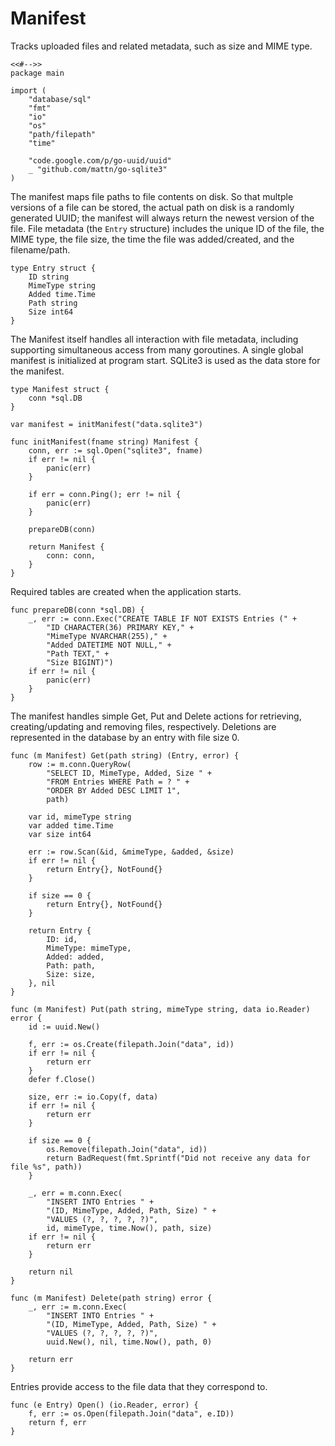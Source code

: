 # Manifest

Tracks uploaded files and related metadata, such as size and MIME type.

	<<#-->>
	package main

	import (
		"database/sql"
		"fmt"
		"io"
		"os"
		"path/filepath"
		"time"

		"code.google.com/p/go-uuid/uuid"
		_ "github.com/mattn/go-sqlite3"
	)

The manifest maps file paths to file contents on disk. So that multple versions
of a file can be stored, the actual path on disk is a randomly generated UUID;
the manifest will always return the newest version of the file. File metadata
(the `Entry` structure) includes the unique ID of the file, the MIME type, the
file size, the time the file was added/created, and the filename/path.

	type Entry struct {
		ID string
		MimeType string
		Added time.Time
		Path string
		Size int64
	}

The Manifest itself handles all interaction with file metadata, including
supporting simultaneous access from many goroutines. A single global manifest
is initialized at program start. SQLite3 is used as the data store for the
manifest.

	type Manifest struct {
		conn *sql.DB
	}

	var manifest = initManifest("data.sqlite3")

	func initManifest(fname string) Manifest {
		conn, err := sql.Open("sqlite3", fname)
		if err != nil {
			panic(err)
		}

		if err = conn.Ping(); err != nil {
			panic(err)
		}

		prepareDB(conn)

		return Manifest {
			conn: conn,
		}
	}

Required tables are created when the application starts.

	func prepareDB(conn *sql.DB) {
		_, err := conn.Exec("CREATE TABLE IF NOT EXISTS Entries (" +
			"ID CHARACTER(36) PRIMARY KEY," +
			"MimeType NVARCHAR(255)," +
			"Added DATETIME NOT NULL," +
			"Path TEXT," +
			"Size BIGINT)")
		if err != nil {
			panic(err)
		}
	}

The manifest handles simple Get, Put and Delete actions for retrieving,
creating/updating and removing files, respectively. Deletions are represented
in the database by an entry with file size 0.

	func (m Manifest) Get(path string) (Entry, error) {
		row := m.conn.QueryRow(
			"SELECT ID, MimeType, Added, Size " +
			"FROM Entries WHERE Path = ? " +
			"ORDER BY Added DESC LIMIT 1",
			path)

		var id, mimeType string
		var added time.Time
		var size int64

		err := row.Scan(&id, &mimeType, &added, &size)
		if err != nil {
			return Entry{}, NotFound{}
		}

		if size == 0 {
			return Entry{}, NotFound{}
		}

		return Entry {
			ID: id,
			MimeType: mimeType,
			Added: added,
			Path: path,
			Size: size,
		}, nil
	}

	func (m Manifest) Put(path string, mimeType string, data io.Reader) error {
		id := uuid.New()

		f, err := os.Create(filepath.Join("data", id))
		if err != nil {
			return err
		}
		defer f.Close()

		size, err := io.Copy(f, data)
		if err != nil {
			return err
		}

		if size == 0 {
			os.Remove(filepath.Join("data", id))
			return BadRequest(fmt.Sprintf("Did not receive any data for file %s", path))
		}

		_, err = m.conn.Exec(
			"INSERT INTO Entries " +
			"(ID, MimeType, Added, Path, Size) " +
			"VALUES (?, ?, ?, ?, ?)",
			id, mimeType, time.Now(), path, size)
		if err != nil {
			return err
		}

		return nil
	}

	func (m Manifest) Delete(path string) error {
		_, err := m.conn.Exec(
			"INSERT INTO Entries " +
			"(ID, MimeType, Added, Path, Size) " +
			"VALUES (?, ?, ?, ?, ?)",
			uuid.New(), nil, time.Now(), path, 0)

		return err
	}

Entries provide access to the file data that they correspond to.

	func (e Entry) Open() (io.Reader, error) {
		f, err := os.Open(filepath.Join("data", e.ID))
		return f, err
	}
